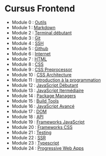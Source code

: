 # Cursus Frontend

* Module 0 : [Outils](../introduction/outils)
* Module 1 : [Markdown](../introduction/markdown)
* Module 2 : [Terminal débutant](../introduction/terminal)
* Module 3 : [Git](../introduction/git)
* Module 4 : [SSH](../introduction/ssh)
* Module 5 : [Github](../introduction/github)
* Module 6 : [Internet](../introduction/internet)
* Module 7 : [HTML](html)
* Module 8 : [CSS](css)
* Module 9 : [CSS Preprocessor](css/preprocessor)
* Module 10 : [CSS Architecture](css/architecture)
* Module 11 : [Introduction à la programmation](../general/introduction-programmation)
* Module 12 : [JavaScript Débutant](../general/langages/javascript/debutant)
* Module 13 : [JavaScript Itermédiaire](../general/langages/javascript/intermediaire)
* Module 14 : [Package Managers](../general/langages/javascript/package-managers)
* Module 15 : [Build Tools](build-tools)
* Module 16 : [JavaScript Avancé](../general/langages/javascript/avance)
* Module 17 : [DOM](dom)
* Module 18 : [API](../general/api)
* Module 19 : [Frameworks JavaScript](javascript/frameworks-javascript)
* Module 20 : [Frameworks CSS](css/frameworks-css)
* Module 21 : [Testing](../general/testing)
* Module 22 : [SSR](javascript/frameworks-javascript/ssr)
* Module 23 : [Typescript](../general/langages/javascript/typescript)
* Module 24 : [Progressive Web Apps](pwa)

